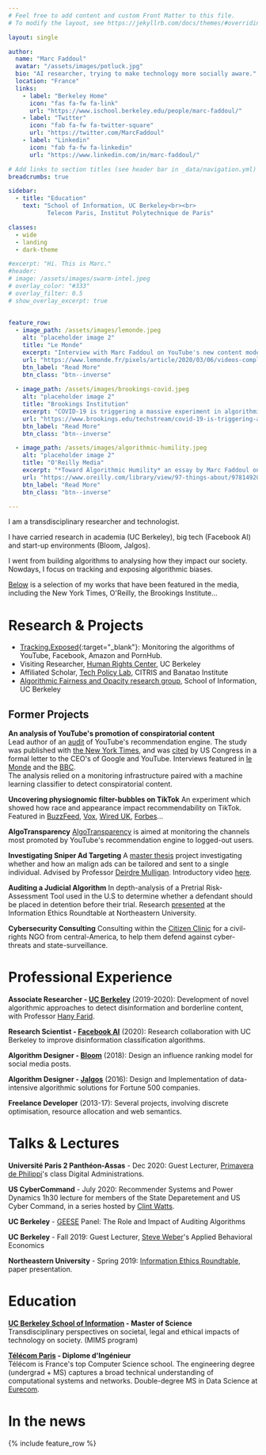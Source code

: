 ```yaml
---
# Feel free to add content and custom Front Matter to this file.
# To modify the layout, see https://jekyllrb.com/docs/themes/#overriding-theme-defaults

layout: single

author:
  name: "Marc Faddoul"
  avatar: "/assets/images/potluck.jpg"
  bio: "AI researcher, trying to make technology more socially aware."
  location: "France"
  links:
    - label: "Berkeley Home"
      icon: "fas fa-fw fa-link"
      url: "https://www.ischool.berkeley.edu/people/marc-faddoul/"
    - label: "Twitter"
      icon: "fab fa-fw fa-twitter-square"
      url: "https://twitter.com/MarcFaddoul"
    - label: "Linkedin"
      icon: "fab fa-fw fa-linkedin"
      url: "https://www.linkedin.com/in/marc-faddoul/"

# Add links to section titles (see header bar in _data/navigation.yml)
breadcrumbs: true

sidebar:
  - title: "Education"
    text: "School of Information, UC Berkeley<br><br>
           Telecom Paris, Institut Polytechnique de Paris"

classes:
  - wide
  - landing
  - dark-theme

#excerpt: "Hi. This is Marc."
#header:
# image: /assets/images/swarm-intel.jpeg
# overlay_color: "#333"
# overlay_filter: 0.5
# show_overlay_excerpt: true
 
 
feature_row:
  - image_path: /assets/images/lemonde.jpeg
    alt: "placeholder image 2"
    title: "Le Monde"
    excerpt: "Interview with Marc Faddoul on YouTube's new content moderation policy."
    url: "https://www.lemonde.fr/pixels/article/2020/03/06/videos-complotistes-youtube-a-la-capacite-de-moderer-son-contenu-lorsqu-il-en-a-la-volonte-politique_6032050_4408996.html"
    btn_label: "Read More"
    btn_class: "btn--inverse"
    
  - image_path: /assets/images/brookings-covid.jpeg
    alt: "placeholder image 2"
    title: "Brookings Institution"
    excerpt: "COVID-19 is triggering a massive experiment in algorithmic content moderation. *by Marc Faddoul*"
    url: "https://www.brookings.edu/techstream/covid-19-is-triggering-a-massive-experiment-in-algorithmic-content-moderation/"
    btn_label: "Read More"
    btn_class: "btn--inverse"

  - image_path: /assets/images/algorithmic-humility.jpeg
    alt: "placeholder image 2"
    title: "O'Reilly Media"
    excerpt: "*Toward Algorithmic Humility* an essay by Marc Faddoul on the design of algorithmic sentencing tools and their alarming false positive rates."
    url: "https://www.oreilly.com/library/view/97-things-about/9781492072652/ch70.html#toward_algorithmic_humility"
    btn_label: "Read More"
    btn_class: "btn--inverse"

---
```

<!---
 TODO have url open in new tab (new button class)
 TODO add newspaper logo
 TODO open links in new tabs
    https://rubygems.org/gems/jekyll-target-blank
    https://stackoverflow.com/questions/45003852/how-to-open-urls-in-new-tab-in-config-yml-of-jekyll-github-pages-site

 TODO make the masterhead sticky
--->

I am a transdisciplinary researcher and technologist. 

I have carried research in academia (UC Berkeley), big tech (Facebook AI) and start-up environments (Bloom, Jalgos).

I went from building algorithms to analysing how they impact our society. Nowdays, I focus on tracking and exposing algorithmic biases.

[Below](index.html#in-the-news) is a selection of my works that have been featured in the media, 
including the New York Times, O'Reilly, the Brookings Institute...

# Research & Projects

- [Tracking.Exposed](http://tracking.exposed){:target="_blank"}: Monitoring the algorithms of YouTube, Facebook, Amazon and PornHub.
- Visiting Researcher, [Human Rights Center](https://humanrights.berkeley.edu), UC Berkeley
- Affiliated Scholar, [Tech Policy Lab](https://citrispolicylab.org/), CITRIS and Banatao Institute
- [Algorithmic Fairness and Opacity research group](https://afog.berkeley.edu/), School of Information, UC Berkeley

## Former Projects

**An analysis of YouTube's promotion of conspiratorial content** <br>
Lead author of an [audit](https://arxiv.org/abs/2003.03318) of YouTube's recommendation engine. 
The study was published with [the New York Times](https://www.nytimes.com/interactive/2020/03/02/technology/youtube-conspiracy-theory.html), 
and was [cited](https://malinowski.house.gov/sites/malinowski.house.gov/files/Letter%20to%20YouTube%20--%20Malinowski_Eshoo_final_0.pdf) by US Congress in a formal letter to the CEO's of Google and YouTube. 
Interviews featured in [le Monde](https://www.lemonde.fr/pixels/article/2020/03/06/videos-complotistes-youtube-a-la-capacite-de-moderer-son-contenu-lorsqu-il-en-a-la-volonte-politique_6032050_4408996.html) 
and the [BBC](https://www.bbc.co.uk/sounds/play/w3csymts).<br>
The analysis relied on a monitoring infrastructure paired with a machine learning classifier to detect conspiratorial content.

**Uncovering physiognomic filter-bubbles on TikTok**
An experiment which showed how race and appearance impact recommendability on TikTok. 
Featured in [BuzzFeed](https://www.buzzfeednews.com/article/laurenstrapagiel/tiktok-algorithim-racial-bias), 
[Vox](https://www.vox.com/recode/2020/2/25/21152585/tiktok-recommendations-profile-look-alike), 
[Wired UK](https://www.wired.co.uk/article/tiktok-filter-bubbles), 
[Forbes](https://www.forbes.com/sites/janicegassam/2020/04/14/does-tiktok-have-a-race-problem/#236b246a3260)... 

**AlgoTransparency**
[AlgoTransparency](https://algotransparency.org/) is aimed at monitoring the channels most promoted by YouTube's recommendation engine to logged-out users.

**Investigating Sniper Ad Targeting**
A [master thesis](http://www.ischool.berkeley.edu/projects/2019/sniper-ad-targeting) project investigating whether and how an malign ads can be tailored and sent to a single individual. 
Advised by Professor [Deirdre Mulligan](https://www.ischool.berkeley.edu/people/deirdre-mulligan). Introductory video [here](https://www.youtube.com/watch?v=bKdFlBHqhjI).

**Auditing a Judicial Algorithm**
In depth-analysis of a Pretrial Risk-Assessment Tool used in the U.S to determine whether a defendant should be placed in detention before their trial. Research [presented](https://cssh.northeastern.edu/philosophy/our-recent-past-talks/) at the Information Ethics Roundtable at Northeastern University.

**Cybersecurity Consulting**
Consulting within the [Citizen Clinic](https://cltc.berkeley.edu/about-us/citizen-clinic/) for a civil-rights NGO from central-America, to help them defend against cyber-threats and state-surveillance. 

# Professional Experience

**Associate Researcher - [UC Berkeley](https://www.ischool.berkeley.edu/)** (2019-2020): Development of novel algorithmic approaches to detect disinformation and borderline content, with Professor [Hany Farid](https://en.wikipedia.org/wiki/Hany_Farid).

**Research Scientist - [Facebook AI](https://ai.facebook.com)** (2020): Research collaboration with UC Berkeley to improve disinformation classification algorithms.

**Algorithm Designer - [Bloom](https://bloomsocialanalytics.com/EN/)** (2018): Design an influence ranking model for social media posts.

**Algorithm Designer - [Jalgos](https://jalgos.com/)** (2016): Design and Implementation of data-intensive algorithmic solutions for Fortune 500 companies.

**Freelance Developer** (2013-17): Several projects, involving discrete optimisation, resource allocation and web semantics.

# Talks & Lectures

**Université Paris 2 Panthéon-Assas** - Dec 2020: Guest Lecturer, [Primavera de Philippi](https://en.wikipedia.org/wiki/Primavera_De_Filippi)'s class Digital Administrations.

**US CyberCommand** - July 2020: Recommender Systems and Power Dynamics
1h30 lecture for members of the State Deparetement and US Cyber Command, in a series hosted by [Clint Watts](https://en.wikipedia.org/wiki/Clint_Watts).

**UC Berkeley** - [GEESE](https://geesegraduates.org/about/) Panel: The Role and Impact of Auditing Algorithms

**UC Berkeley** - Fall 2019: Guest Lecturer, [Steve Weber](https://en.wikipedia.org/wiki/Steven_Weber_(professor))'s Applied Behavioral Economics

**Northeastern University** - Spring 2019: [Information Ethics Roundtable](https://cssh.northeastern.edu/philosophy/our-recent-past-talks/), paper presentation.

# Education

**[UC Berkeley School of Information](https://www.ischool.berkeley.edu/) - Master of Science**<br>
Transdisciplinary perspectives on societal, legal and ethical impacts of technology on society. (MIMS program)

**[Télécom Paris](https://www.telecom-paris.fr/en/home) - Diplome d'Ingénieur**<br>
Télécom is France's top Computer Science school. The engineering degree (undergrad + MS) captures a broad technical understanding of computational systems and networks.
Double-degree MS in Data Science at [Eurecom](https://www.eurecom.fr/).

# In the news

{% include feature_row %}